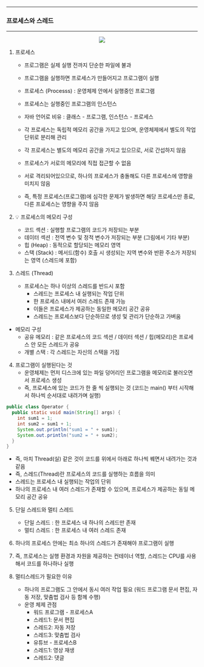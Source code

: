 -----
### 프로세스와 스레드
-----
<div align="center">
<img src="https://github.com/user-attachments/assets/ea9d645c-2228-481c-ba4b-68140cf9c2ef">
</div>

1. 프로세스
   - 프로그램은 실제 실행 전까지 단순한 파일에 불과
   - 프로그램을 실행하면 프로세스가 만들어지고 프로그램이 실행
   - 프로세스 (Processs) : 운영체제 안에서 실행중인 프로그램
   - 프로세스는 실행중인 프로그램의 인스턴스
   - 자바 언어로 비유 : 클래스 - 프로그램, 인스턴스 - 프로세스

   - 각 프로세스는 독립적 메모리 공간을 가지고 있으며, 운영체제에서 별도의 작업 단위로 분리해 관리
   - 각 프로세스는 별도의 메모리 공간을 가지고 있으므로, 서로 간섭하지 않음
   - 프로세스가 서로의 메모리에 직접 접근할 수 없음
   - 서로 격리되어있으므로, 하나의 프로세스가 충돌해도 다른 프로세스에 영향을 미치지 않음
   - 즉, 특정 프로세스(프로그램)에 심각한 문제가 발생하면 해당 프로세스만 종료, 다른 프로세스는 영향을 주지 않음

2. 💡 프로세스의 메모리 구성
   - 코드 섹션 : 실행할 프로그램의 코드가 저장되는 부분
   - 데이터 섹션 : 전역 변수 및 정적 변수가 저장되는 부분 (그림에서 기타 부분)
   - 힙 (Heap) : 동적으로 할당되는 메모리 영역
   - 스택 (Stack) : 메서드(함수) 호출 시 생성되는 지역 변수와 반환 주소가 저장되는 영역 (스레드에 포함)

3. 스레드 (Thread)
   - 프로세스는 하나 이상의 스레드를 반드시 포함
     + 스레드는 프로세스 내 실행되는 작업 단위
     + 한 프로세스 내에서 여러 스레드 존재 가능
     + 이들은 프로세스가 제공하는 동일한 메모리 공간 공유
     + 스레드는 프로세스보다 단순하므로 생성 및 관리가 단순하고 가벼움

  - 메모리 구성
    + 공유 메모리 : 같은 프로세스의 코드 섹션 / 데이터 섹션 / 힙(메모리)은 프로세스 안 모든 스레드가 공유
    + 개별 스택 : 각 스레드는 자신의 스택을 가짐

4. 프로그램이 실행된다는 것
   - 운영체제는 먼저 디스크에 있는 파일 덩어리인 프로그램을 메모리로 불러오면서 프로세스 생성
   - 즉, 프로세스에 있는 코드가 한 줄 씩 실행되는 것 (코드는 main() 부터 시작해서 하나씩 순서대로 내려가며 실행)
```java
public class Operator {
  public static void main(String[] args) {
    int sum1 = 1;
    int sum2 = sum1 + 1;
    System.out.println("sum1 = " + sum1);
    System.out.println("sum2 = " + sum2);
  }  
}
```
  - 즉, 마치 Thread(실) 같은 것이 코드를 위에서 아래로 하나씩 꿰면서 내려가는 것과 같음
  - 즉, 스레드(Thread)란 프로세스의 코드를 실행하는 흐름을 의미
  - 스레드는 프로세스 내 실행되는 작업의 단위
  - 하나의 프로세스 내 여러 스레드가 존재할 수 있으며, 프로세스가 제공하는 동일 메모리 공간 공유

5. 단일 스레드와 멀티 스레드
   - 단일 스레드 : 한 프로세스 내 하나의 스레드만 존재
   - 멀티 스레드 : 한 프로세스 내 여러 스레드 존재

6. 하나의 프로세스 안에는 최소 하나의 스레드가 존재해야 프로그램이 실행

7. 즉, 프로세스는 실행 환경과 자원을 제공하는 컨테이너 역할, 스레드는 CPU를 사용해서 코드를 하나하나 실행
8. 멀티스레드가 필요한 이유
   - 하나의 프로그램도 그 안에서 동시 여러 작업 필요 (워드 프로그램 문서 편집, 자동 저장, 맞춤법 검사 등 함께 수행)
   - 운영 체제 관점
     + 워드 프로그램 - 프로세스A
      * 스레드1: 문서 편집
      * 스레드2: 자동 저장
      * 스레드3: 맞춤법 검사
     + 유튜브 - 프로세스B
      * 스레드1: 영상 재생
      * 스레드2: 댓글

